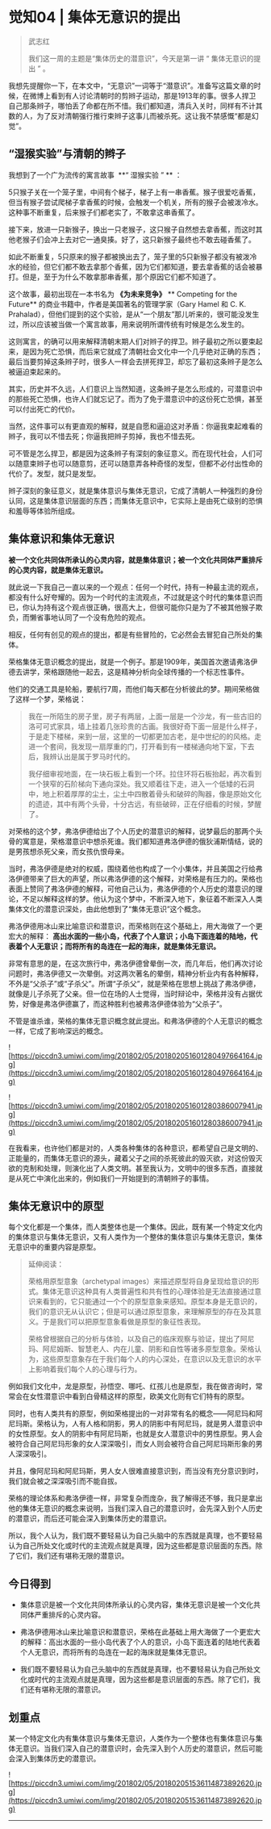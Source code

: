 # 觉知04 | 集体无意识的提出

> 武志红
> 
> 我们这一周的主题是“集体历史的潜意识”，今天是第一讲 “ 集体无意识的提出 ” 。

我想先提醒你一下，在本文中，“无意识”一词等于“潜意识”。准备写这篇文章的时候，在微博上看到有人讨论清朝时的剪辫子运动，那是1913年的事。很多人捍卫自己那条辫子，哪怕丢了命都在所不惜。我们都知道，清兵入关时，同样有不计其数的人，为了反对清朝强行推行束辫子这事儿而被杀死。这让我不禁感慨“都是幻觉”。

## “湿猴实验”与清朝的辫子

我想到了一个广为流传的寓言故事  **“ 湿猴实验 ” ** ：

5只猴子关在一个笼子里，中间有个梯子，梯子上有一串香蕉。猴子很爱吃香蕉，但当有猴子尝试爬梯子拿香蕉的时候，会触发一个机关，所有的猴子会被泼冷水。这种事不断重复，后来猴子们都老实了，不敢拿这串香蕉了。

接下来，放进一只新猴子，换出一只老猴子，这只猴子自然想去拿香蕉，而这时其他老猴子们会冲上去对它一通臭揍。好了，这只新猴子最终也不敢去碰香蕉了。

如此不断重复，5只原来的猴子都被换出去了，笼子里的5只新猴子都没有被泼冷水的经验，但它们都不敢去拿那个香蕉，因为它们都知道，要去拿香蕉的话会被暴打。但是，至于为什么不敢拿那串香蕉，那个原因它们都不知道了。

这个故事，最初出现在一本书名为 **《为未来竞争》**  ** Competing for the Future** 的商业书籍中，作者是美国著名的管理学家（Gary Hamel 和 C. K. Prahalad），但他们提到的这个实验，是从“一个朋友”那儿听来的，很可能没发生过，所以应该被当做一个寓言故事，用来说明所谓传统有时候是怎么发生的。

这则寓言，的确可以用来解释清朝末期人们对辫子的捍卫。辫子最初之所以要束起来，是因为死亡恐惧，而后来它就成了清朝社会文化中一个几乎绝对正确的东西；最后当要剪掉这条辫子时，很多人一样会去拼死捍卫，却忘了最初这条辫子是怎么被逼迫束起来的。

其实，历史并不久远，人们意识上当然知道，这条辫子是怎么形成的，可潜意识中的那些死亡恐惧，也许人们就忘记了。而为了免于潜意识中的这份死亡恐惧，甚至可以付出死亡的代价。

当然，这件事可以有更直观的解释，就是自愿和逼迫这对矛盾：你逼我束起难看的辫子，我可以不惜去死；你逼我把辫子剪掉，我也不惜去死。

可不管是怎么捍卫，都是因为这条辫子有深刻的象征意义。而在现代社会，人们可以随意束辫子也可以随意剪，还可以随意弄各种奇怪的发型，但都不必付出性命的代价了。发型，就只是发型。

辫子深刻的象征意义，就是集体意识与集体无意识，它成了清朝人一种强烈的身份认同，这是集体意识层面的东西；而集体无意识中，它实际上是由死亡级别的恐惧和羞辱等体验所组成。

## 集体意识和集体无意识

 **被一个文化共同体所承认的心灵内容，就是集体意识；被一个文化共同体严重排斥的心灵内容，就是集体无意识。**

就此说一下我自己一直以来的一个观点：任何一个时代，持有一种最主流的观点，都没有什么好夸耀的。因为一个时代的主流观点，不过就是这个时代的集体意识而已，你认为持有这个观点很正确，很高大上，但很可能你只是为了不被其他猴子欺负，而懒省事地认同了一个没有危险的观点。

相反，任何有创见的观点的提出，都是有些冒险的，它必然会去冒犯自己所处的集体。

荣格集体无意识概念的提出，就是一个例子。那是1909年，美国首次邀请弗洛伊德去讲学，荣格跟随他一起去，这是精神分析向全球传播的一个标志性事件。

他们的交通工具是轮船，要航行7周，而他们每天都在分析彼此的梦。期间荣格做了这样一个梦，荣格说：

> 我在一所陌生的房子里，房子有两层，上面一层是一个沙龙，有一些古旧的洛可可式家具，墙上挂着几张珍贵的古画。我很好奇下面一层是什么样子，于是走下楼梯，来到一层，这里的一切都更加古老，是中世纪的的风格。走进一个套间，我发现一扇厚重的门，打开看到有一楼梯通向地下室，下去后，我辨认出是属于罗马时代的。
> 
> 
> 
> 我仔细审视地面，在一块石板上看到一个环。拉住环将石板抬起，再次看到一个狭窄的石阶梯向下通向深处。我又顺着往下走，进入一个低矮的石洞中，地上积着厚厚的尘土，尘土中四散着骨头和破碎的陶器，像是原始文化的遗迹，其中有两个头骨，十分古远，有些破碎，正在仔细看的时候，梦醒了。

对荣格的这个梦，弗洛伊德给出了个人历史的潜意识的解释，说梦最后的那两个头骨的寓意是，荣格潜意识中想杀死谁。我们都知道弗洛伊德的俄狄浦斯情结，说的是男孩想杀死父亲，而女孩仇恨母亲。

当时，弗洛伊德是绝对的权威，围绕着他也构成了一个小集体，并且美国之行给弗洛伊德带来了巨大的声望，所以弗洛伊德的这个解释，对荣格是有压力的。荣格也表面上赞同了弗洛伊德的解释，可他自己认为，弗洛伊德的个人历史的潜意识的理论，不足以解释这样的梦。他认为这个梦中，不断深入地下，象征着不断深入人类集体文化的潜意识深处，由此他想到了“集体无意识”这个概念。

弗洛伊德用冰山来比喻意识和潜意识，而荣格则在这个基础上，用大海做了一个更宏大的解释： **高出水面的一些小岛，代表了个人意识；小岛下面连着的陆地，代表着个人无意识；而将所有的岛连在一起的海床，就是集体无意识。**

非常有意思的是，在这次旅行中，弗洛伊德曾晕倒一次，而几年后，他们再次讨论问题时，弗洛伊德又一次晕倒。对这两次著名的晕倒，精神分析业内有各种解释，不外是“父杀子”或“子杀父”。所谓“子杀父”，就是荣格在思想上挑战了弗洛伊德，就像是儿子杀死了父亲。但一位在场的人士觉得，当时辩论中，荣格并没有占据优势，好像是弗洛伊德赢了，而这种胜利也被弗洛伊德体验为“父杀子”。

不管是谁杀谁，荣格的集体无意识概念就此提出。和弗洛伊德的个人无意识的概念一样，它成了影响深远的概念。

![https://piccdn3.umiwi.com/img/201802/05/201802051601280497664164.jpg](https://piccdn3.umiwi.com/img/201802/05/201802051601280497664164.jpg)

![https://piccdn3.umiwi.com/img/201802/05/201802051601280386007941.jpg](https://piccdn3.umiwi.com/img/201802/05/201802051601280386007941.jpg)

在我看来，也许他们都是对的，人类各种集体的各种意识，都希望自己是文明的、正能量的，而集体无意识的源头，藏着父子之间的杀死彼此的毁灭欲，对这份毁灭欲的克制和处理，则演化出了人类文明。甚至我认为，文明中的很多东西，直接就是从死亡中演化出来的，例如我们一开始提到的清朝辫子的事情。

## 集体无意识中的原型

每个文化都是一个集体，而人类整体也是一个集体。因此，既有某一个特定文化内的集体意识与集体无意识，又有人类作为一个整体的集体意识与集体无意识，集体无意识中的重要内容是原型。

> 延伸阅读：
> 
> 荣格用原型意象（archetypal images）来描述原型将自身呈现给意识的形式。集体无意识这种具有人类普遍性和共有性的心理体验是无法直接通过意识来看到的，它只能通过一个个的原型意象来感知。原型本身是无意识的，我们的意识无从认识它；但是可以通过原型意象，来理解原型的存在及其意义。于是我们可以把原型意象看做是原型的象征性表现。
> 
> 荣格曾根据自己的分析与体验，以及自己的临床观察与验证，提出了阿尼玛、阿尼姆斯、智慧老人、内在儿童、阴影和自性等诸多原型意象。荣格认为，这些原型意象存在于我们每个人的内心深处，在意识以及无意识的水平上影响着我们每个人的心理与行为。

例如我们文化中，龙是原型，孙悟空、哪吒、红孩儿也是原型，我在做咨询时，常常会在女性潜意识中看到白骨精这样的原型，欧美文化则有它们特有的原型。

同时，也有人类共有的原型，例如荣格提出的一对非常有名的概念——阿尼玛和阿尼玛斯。荣格认为，人有人格和阴影，男人的阴影中有阿尼玛，就是男人潜意识中的女性原型。女人的阴影中有阿尼玛斯，也就是女人潜意识中的男性原型。男人会被符合自己阿尼玛形象的女人深深吸引，而女人则会被符合自己阿尼玛斯形象的男人深深吸引。

并且，像阿尼玛和阿尼玛斯，男人女人很难直接意识到，而当没有充分意识到时，我们就会被之深深吸引而不能自拔。

荣格的理论体系和弗洛伊德一样，非常复杂而庞杂，我了解得还不够，我只是拿出他的集体无意识的概念来说明，当我们深入自己的潜意识时，会先深入到个人历史的潜意识，而后还可能会深入到集体历史的潜意识。

所以，我个人认为，我们既不要轻易认为自己头脑中的东西就是真理，也不要轻易认为自己所处文化或时代的主流观点就是真理，因为这些都是意识层面的东西。除了它们，我们还有堪称无限的潜意识。

## 今日得到

* 集体意识是被一个文化共同体所承认的心灵内容，集体无意识是被一个文化共同体严重排斥的心灵内容。

* 弗洛伊德用冰山来比喻意识和潜意识，荣格在此基础上用大海做了一个更宏大的解释：高出水面的一些小岛代表了个人的意识，小岛下面连着的陆地代表着个人无意识，而将所有的岛连在一起的海床就是集体无意识。

* 我们既不要轻易认为自己头脑中的东西就是真理，也不要轻易认为自己所处文化或时代的主流观点就是真理，因为这些都是意识层面的东西。除了它们，我们还有堪称无限的潜意识。

## 划重点

某一个特定文化内有集体意识与集体无意识，人类作为一个整体也有集体意识与集体无意识。当我们深入自己的潜意识时，会先深入到个人历史的潜意识，然后可能会深入到集体历史的潜意识。

![https://piccdn3.umiwi.com/img/201802/05/201802051536114873892620.jpg](https://piccdn3.umiwi.com/img/201802/05/201802051536114873892620.jpg)

---
